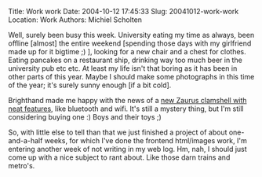 Title: Work work
Date: 2004-10-12 17:45:33
Slug: 20041012-work-work
Location: Work
Authors: Michiel Scholten

<p>Well, surely been busy this week. University eating my time as always, been offline [almost] the entire weekend [spending those days with my girlfriend made up for it bigtime ;) ], looking for a new chair and a chest for clothes. Eating pancakes on a restaurant ship, drinking way too much beer in the university pub etc etc. At least my life isn't that boring as it has been in other parts of this year. Maybe I should make some photographs in this time of the year; it's surely sunny enough [if a bit cold].</p>

<p>Brighthand made me happy with the news of a <a href="http://brighthand.com/article/New_Clamshell_Zaurus_Expected_Oct_20">new Zaurus clamshell with neat features</a>, like bluetooth and wifi. It's still a mystery thing, but I'm still considering buying one :) Boys and their toys ;)</p>

<p>So, with little else to tell than that we just finished a project of about one-and-a-half weeks, for which I've done the frontend html/images work, I'm entering another week of not writing in my web log. Hm, nah, I should just come up with a nice subject to rant about. Like those darn trains and metro's.</p>